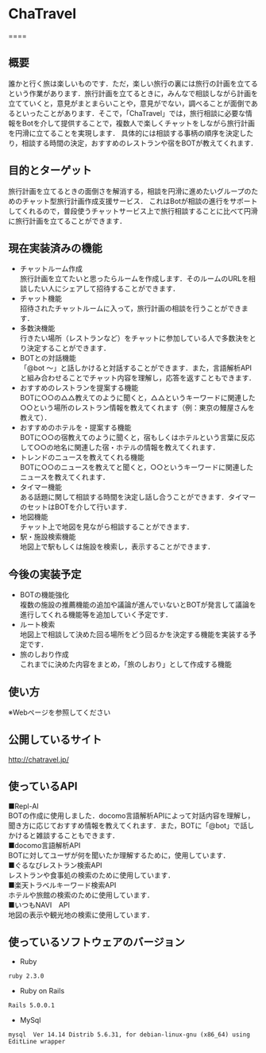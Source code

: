 # ChaTravel
====

## 概要
誰かと行く旅は楽しいものです．ただ，楽しい旅行の裏には旅行の計画を立てるという作業があります．旅行計画を立てるときに，みんなで相談しながら計画を立てていくと，意見がまとまらいことや，意見がでない，調べることが面倒であるといったことがあります．そこで，「ChaTravel」では，旅行相談に必要な情報をBotを介して提供することで，複数人で楽しくチャットをしながら旅行計画を円滑に立てることを実現します．
具体的には相談する事柄の順序を決定したり，相談する時間の決定，おすすめのレストランや宿をBOTが教えてくれます．

## 目的とターゲット
旅行計画を立てるときの面倒さを解消する​，相談を円滑に進めたいグループのための​チャット型旅行計画作成支援サービス．
これはBotが相談の進行をサポートしてくれるので​，普段使うチャットサービス上で​旅行相談することに比べて​円滑に旅行計画を立てることができます．

## 現在実装済みの機能
* チャットルーム作成  
旅行計画を立てたいと思ったらルームを作成します．そのルームのURLを相談したい人にシェアして招待することができます．
* チャット機能  
招待されたチャットルームに入って，旅行計画の相談を行うことができます．
* 多数決機能  
行きたい場所（レストランなど）をチャットに参加している人で多数決をとり決定することができます．
* BOTとの対話機能  
「@bot ～」と話しかけると対話することができます．また，言語解析APIと組み合わせることでチャット内容を理解し，応答を返すこともできます．
* おすすめのレストランを提案する機能  
BOTに○○の△△教えてのように聞くと，△△というキーワードに関連した○○という場所のレストラン情報を教えてくれます（例：東京の鰻屋さんを教えて）．
* おすすめのホテルを・提案する機能  
BOTに○○の宿教えてのように聞くと，宿もしくはホテルという言葉に反応して○○の地名に関連した宿・ホテルの情報を教えてくれます．
* トレンドのニュースを教えてくれる機能  
BOTに○○のニュースを教えてと聞くと，○○というキーワードに関連したニュースを教えてくれます．
* タイマー機能  
ある話題に関して相談する時間を決定し話し合うことができます．タイマーのセットはBOTを介して行います．
* 地図機能  
チャット上で地図を見ながら相談することができます．
* 駅・施設検索機能  
地図上で駅もしくは施設を検索し，表示することができます．

## 今後の実装予定
* BOTの機能強化  
複数の施設の推薦機能の追加や議論が進んでいないとBOTが発言して議論を進行してくれる機能等を追加していく予定です．
* ルート検索  
地図上で相談して決めた回る場所をどう回るかを決定する機能を実装する予定です．
* 旅のしおり作成  
これまでに決めた内容をまとめ，「旅のしおり」として作成する機能

## 使い方
※Webページを参照してください

## 公開しているサイト
http://chatravel.jp/

## 使っているAPI
■Repl-AI  
BOTの作成に使用しました．docomo言語解析APIによって対話内容を理解し，聞き方に応じておすすめ情報を教えてくれます．また，BOTに「@bot」で話しかけると雑談することもできます．  
■docomo言語解析API  
BOTに対してユーザが何を聞いたか理解するために，使用しています．  
■ぐるなびレストラン検索API  
レストランや食事処の検索のために使用しています．  
■楽天トラベルキーワード検索API  
ホテルや旅館の検索のために使用しています．  
■いつもNAVI　API  
地図の表示や観光地の検索に使用しています．  

## 使っているソフトウェアのバージョン

* Ruby
```
ruby 2.3.0
```
* Ruby on Rails
```
Rails 5.0.0.1
```
* MySql
```
mysql  Ver 14.14 Distrib 5.6.31, for debian-linux-gnu (x86_64) using  EditLine wrapper
```


